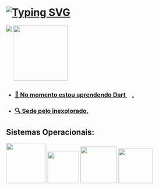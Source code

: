 <!--https://readme-typing-svg.demolab.com/demo/-->

# <body><a href= "https://allinks.me/hildemberg986" target="_blank"><img align=center src="https://readme-typing-svg.demolab.com?font=Special+Elite&size=50&pause=1000&color=0194DD&center=true&vCenter=true&width=900&height=90&lines=%C3%93la+Mundo...;Meu+Nome+%C3%A9+Hildemberg!!;Sou+Dev+Em+Forma%C3%A7%C3%A3o+%F0%9F%A4%93;Tamb%C3%A9m+Sou+Gamer+Nas+horas+vagas" alt="Typing SVG" /></body>

<!--https://github.com/anuraghazra/github-readme-stats-->

 <!DOCTYPE html>
<html lang=pt>
<div>
 <a href= "https://allinks.me/hildemberg986" target="_blank">
<img align=left src="https://github-readme-stats-hildemberg986.vercel.app/api?username=Hildemberg986&hide=issues&include_all_commits=true&count_private=true&show_icons=true&theme=algolia&card_width=430px&cache_seconds=5&locale=pt-br"/>
 </div>
<div>
 <a href= "https://allinks.me/hildemberg986" target="_blank">
    <img height=150px src="https://github-readme-stats-hildemberg986.vercel.app/api/top-langs/?username=Hildemberg986&hide=shell,Batchfile&include_all_commits&card_width=300px$langs_count=8&theme=algolia&layout=compact&cache_seconds=5&locale=pt-br"/>

</div>
</html>
 
##

- <h3>🔭 No momento estou aprendendo <strong>Dart</strong> <img src="https://cdn.jsdelivr.net/gh/devicons/devicon/icons/dart/dart-original.svg" height="14" >.</h3>
- <h3>🔍 Sede pelo inexplorado.<h3>

## 
## <a>Sistemas Operacionais:<a> 
<div align="left" ><a href="https://linuxmint.com/"><img  src="https://img.shields.io/badge/Linux_Mint-87CF3E?style=for-the-badge&logo=linux-mint&logoColor=white" width="110"/><a> <img  src="https://img.shields.io/badge/Ubuntu-E95420?style=for-the-badge&logo=ubuntu&logoColor=white" width="85.8"> <img src="https://img.shields.io/badge/Windows-0078D6?style=for-the-badge&logo=windows&logoColor=white" width="100"> <img src="https://img.shields.io/badge/Android-3DDC84?style=for-the-badge&logo=android&logoColor=white" width="95"><a></div>
